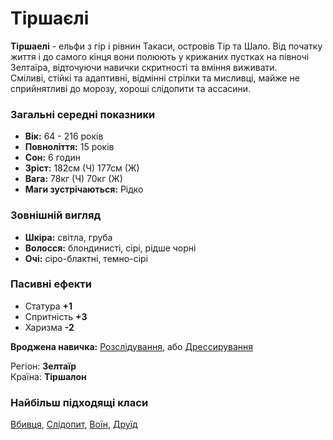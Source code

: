 # Тіршаєлі

**Тіршаелі** - ельфи з гір і рівнин Такаси, островів Тір та Шало. Від початку життя і до самого кінця вони полюють у крижаних пустках на півночі Зелтаїра, відточуючи навички скритності та вміння виживати.<br />
Сміливі, стійкі та адаптивні, відмінні стрілки та мисливці, майже не сприйнятливі до морозу, хороші слідопити та асcасини.

### Загальні середні показники
  - **Вік:** 64 - 216 років
  - **Повноліття:** 15 років
  - **Сон:** 6 годин
  - **Зріст:** 182см (Ч) 177см (Ж)
  - **Вага:** 78кг (Ч) 70кг (Ж)
  - **Маги зустрічаються:** Рідко

### Зовнішній вигляд
  - **Шкіра:** світла, груба
  - **Волосся:** блондинисті, сірі, рідше чорні
  - **Очі:** сіро-блактні, темно-сірі

### Пасивні ефекти
  - Статура **+1**
  - Спритність **+3**
  - Харизма **-2**

**Вроджена навичка:** [Розслідування](/docs/characters/using.md#investigation), або [Дрессирування](/docs/characters/using.md#dressing)

Регіон: **Зелтаїр**<br />
Країна: **Тіршалон**

### Найбільш підходящі класи

[Вбивця](/docs/classes/killer), [Слідопит](/docs/classes/ranger), [Воїн](/docs/classes/warrior), [Друїд](/docs/classes/druid)